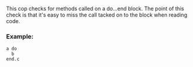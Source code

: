 This cop checks for methods called on a do...end block. The point of
this check is that it's easy to miss the call tacked on to the block
when reading code.

### Example:

    a do
      b
    end.c